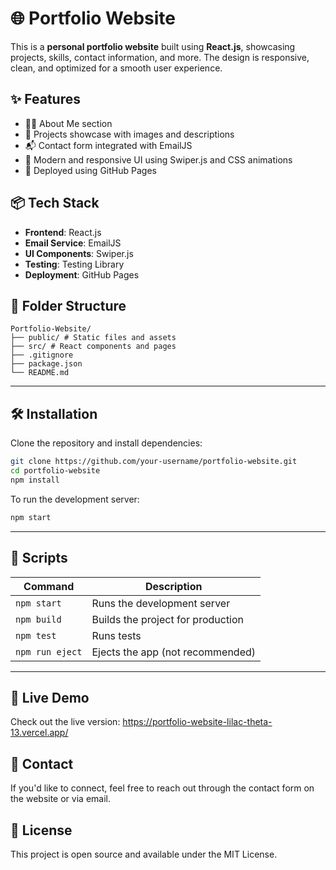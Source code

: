 # 🌐 Portfolio Website

This is a **personal portfolio website** built using **React.js**, showcasing projects, skills, contact information, and more. The design is responsive, clean, and optimized for a smooth user experience.

## ✨ Features

- 🧑‍💻 About Me section
- 📁 Projects showcase with images and descriptions
- 📬 Contact form integrated with EmailJS
- 🎨 Modern and responsive UI using Swiper.js and CSS animations
- 🚀 Deployed using GitHub Pages

## 📦 Tech Stack

- **Frontend**: React.js
- **Email Service**: EmailJS
- **UI Components**: Swiper.js
- **Testing**: Testing Library
- **Deployment**: GitHub Pages

## 📁 Folder Structure
```
Portfolio-Website/
├── public/ # Static files and assets
├── src/ # React components and pages
├── .gitignore
├── package.json
└── README.md
```
---

## 🛠️ Installation

Clone the repository and install dependencies:

```bash
git clone https://github.com/your-username/portfolio-website.git
cd portfolio-website
npm install
```

To run the development server:
```bash
npm start
```
---
## 🧪 Scripts
| Command         | Description                       |
| --------------- | --------------------------------- |
| `npm start`     | Runs the development server       |
| `npm build`     | Builds the project for production |
| `npm test`      | Runs tests                        |
| `npm run eject` | Ejects the app (not recommended)  |

---

## 🔗 Live Demo
Check out the live version: https://portfolio-website-lilac-theta-13.vercel.app/

## 📧 Contact
If you'd like to connect, feel free to reach out through the contact form on the website or via email.

## 📄 License
This project is open source and available under the MIT License.
